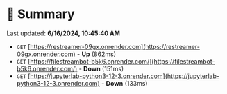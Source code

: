# 📖 Summary
Last updated: **6/16/2024, 10:45:40 AM**

- `GET` [https://restreamer-09gx.onrender.com](https://restreamer-09gx.onrender.com) - **Up** (862ms)
- `GET` [https://filestreambot-b5k6.onrender.com/](https://filestreambot-b5k6.onrender.com/) - **Down** (151ms)
- `GET` [https://jupyterlab-python3-12-3.onrender.com](https://jupyterlab-python3-12-3.onrender.com) - **Down** (133ms)
